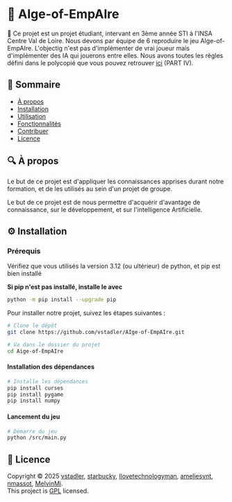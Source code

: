 # 🚀 AIge-of-EmpAIre 

📌 Ce projet est un projet étudiant, intervant en 3ème année STI à l'INSA Centre Val de Loire. Nous devons par équipe de 6 reproduire le jeu AIge-of-EmpAIre.
L'objectig n'est pas d'implémenter de vrai joueur mais d'implémenter des IA qui jouerons entre elles. Nous avons toutes les règles défini dans le polycopié que vous pouvez retrouver
[ici](https://files.vhugot.com/Restricted/Python/PythonNotesSC.pdf) (PART IV).


## 📖 Sommaire  
- [À propos](#-à-propos)  
- [Installation](#-installation)  
- [Utilisation](#-utilisation)  
- [Fonctionnalités](#-fonctionnalités)  
- [Contribuer](#-contribuer)  
- [Licence](#-licence)  

## 🔍 À propos  
Le but de ce projet est d'appliquer les connaissances apprises durant notre formation, et de les utilisés au sein d'un projet de groupe.

Le but de ce projet est de nous permettre d'acquérir d'avantage de connaissance, sur le développement, et sur l'intelligence Artificielle.

## ⚙️ Installation 

### Prérequis

Vérifiez que vous utilisés la version 3.12 (ou ultérieur) de python, et pip est bien installé

**Si pip n'est pas installé, installe le avec**

```bash
python -m pip install --upgrade pip
```

Pour installer notre projet, suivez les étapes suivantes : 

```bash
# Clone le dépôt
git clone https://github.com/vstadler/AIge-of-EmpAIre.git
```
```bash
# Va dans le dossier du projet
cd Aige-of-EmpAIre
```

#### Installation des dépendances

```bash
# Installe les dépendances
pip install curses
pip install pygame
pip install numpy
```

#### Lancement du jeu

```bash
# Démarre du jeu
python /src/main.py
```

## 📜 Licence

Copyright © 2025
[vstadler][profile-link-vstadler],
[starbucky][profile-link-starbucky],
[Ilovetechnologyman][profile-link-ilovetech],
[ameliesvnt][profile-link-ameliesvnt],
[nmassot][profile-link-nmassot],
[MelvinMi][profile-link-MelvinMi]. <br />
This project is [GPL](./LICENSE) licensed.

<!-- LINK GROUP-->

[profile-link-vstadler]: https://github.com/vstadle
[profile-link-starbucky]: https://github.com/StarBuckyyy
[profile-link-ilovetech]: https://github.com/Ilovetechnologyman
[profile-link-ameliesvnt]: https://github.com/ameliesvnt
[profile-link-nmassot]: https://github.com/nmassot-web
[profile-link-MelvinMi]: https://github.com/MelvinMi